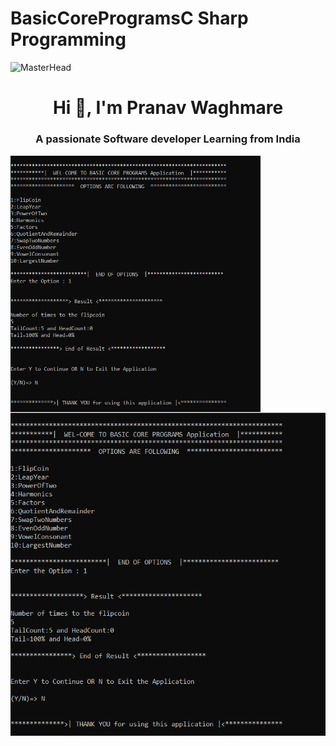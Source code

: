 # BasicCoreProgramsC Sharp Programming
![MasterHead](https://1.bp.blogspot.com/-7A4WynwLsMw/XbBpCXG8fHI/AAAAAAAAMt4/uOa1bpLskYgrwGbllhSu2SDj_Mig8SXJQCLcBGAsYHQ/s1600/2000_600px.gif)
<h1 align="center">Hi 👋, I'm Pranav Waghmare</h1>
<h3 align="center">A passionate Software developer Learning from India</h3>
<img align="center" alt="Coding" width="400" src="https://github.com/Pra3496/BasicCoreProgramsCShp/blob/main/BasicCore.PNG" >

<center><img src="https://github.com/Pra3496/BasicCoreProgramsCShp/blob/main/BasicCore.PNG" alt="Paris" class="center"></center>

         
